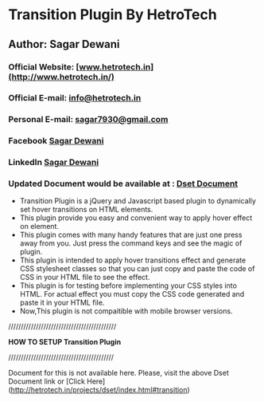 # Transition Plugin By HetroTech

## Author: Sagar Dewani

### Official Website: [www.hetrotech.in](http://www.hetrotech.in/)

### Official E-mail: [info@hetrotech.in](mailto:info@hetrotech.in)

### Personal E-mail: [sagar7930@gmail.com](mailto:sagar7930@gmail.com)

### Facebook [Sagar Dewani](https://www.facebook.com/sagar.dev.1426)

### LinkedIn [Sagar Dewani](https://linkedin.com/in/sagar-kumar-3420a1b2)

### Updated Document would be available at : [Dset Document](http://hetrotech.in/projects/dset/index.html#document)



*   Transition Plugin is a jQuery and Javascript based plugin to dynamically set hover transitions on HTML elements.
*   This plugin provide you easy and convenient way to apply hover effect on element.
*   This plugin comes with many handy features that are just one press away from you. Just press the command keys and see the magic of plugin.
*   This plugin is intended to apply hover transitions effect and generate CSS stylesheet classes so that you can just copy and paste the code of CSS in your HTML file to see the effect.
*   This plugin is for testing before implementing your CSS styles into HTML. For actual effect you must copy the CSS code generated and paste it in your HTML file.
*   Now,This plugin is not compaitible with mobile browser versions.

///////////////////////////////////////////  

**HOW TO SETUP Transition Plugin**  

//////////////////////////////////////////</div>

Document for this is not available here. Please, visit the above Dset Document link or [Click Here] (http://hetrotech.in/projects/dset/index.html#transition)